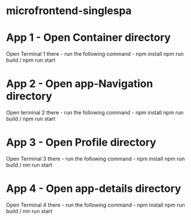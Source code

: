 # microfrontend-singlespa

# App 1 - Open Container directory
Open Terminal 1 there - run the following command - 
npm install
npm run build /
npm run start

# App 2 - Open app-Navigation directory
Open terminal 2 there - run the following command - 
npm install
npm run build /
npm run start

# App 3 - Open Profile directory 
Open Terminal 3 there - run the following command - 
npm install
npm run build /
nm run start

# App 4 - Open app-details directory 
Open Terminal 4 there - run the following command - 
npm install
npm run build /
nm run start
